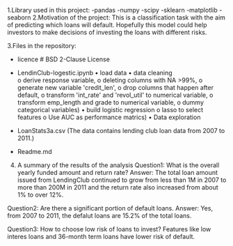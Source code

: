 1.Library used in this project:
    -pandas
    -numpy
    -scipy
    -sklearn
    -matplotlib
    -seaborn
2.Motivation of the project:
This is a classification task with the aim of predicting which loans will default. 
Hopefully this model could help investors to make decisions of investing the loans with different risks.

3.Files in the repository:
   - licence # BSD 2-Clause License
   - LendinClub-logestic.ipynb 
•	load data
•	data cleaning     
o	derive response variable,
o	deleting columns with NA >99%,
o	generate new variable 'credit_len',
o	drop columns that happen after default,
o	transform 'int_rate' and 'revol_util' to numerical variable,
o	transform emp_length and grade to numerical variable,
o	dummy categorical variables)
•	build logistic regression 
o	lasso to select features 
o	Use AUC as performance matrics)
•	Data exploration
        
   - LoanStats3a.csv (The data contains lending club loan data from 2007 to 2011.)
   - Readme.md

4. A summary of the results of the analysis
Question1: What is the overall yearly funded amount and return rate?
   Answer:   The total loan amount issued from LendingClub continued to grow from less than 1M in 2007 to more than 200M in 2011 and the return rate also increased from about 1% to over 12%.
  
Question2: Are there a significant portion of default loans.
   Answer:   Yes, from 2007 to 2011, the defalut loans are 15.2% of the total loans.
  
Question3: How to choose low risk of loans to invest?
             Features like low interes loans and 36-month term loans have lower risk of default.
